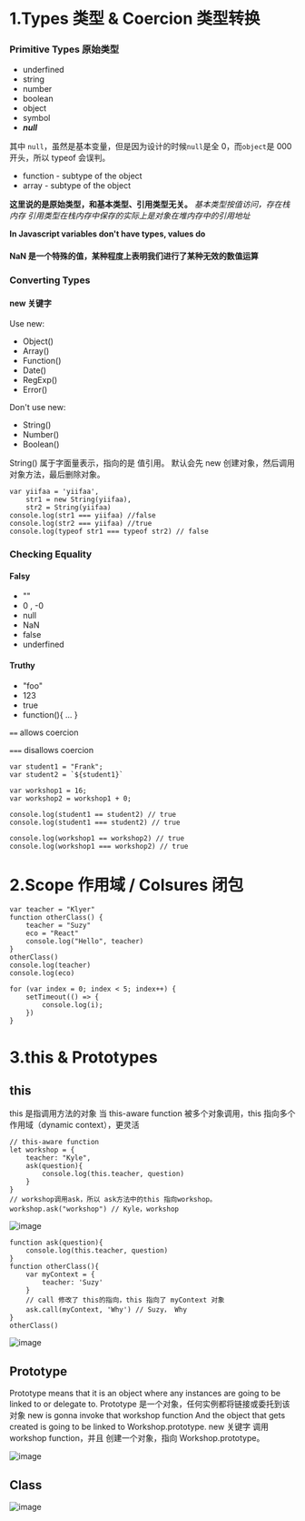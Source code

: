 # 1.Types 类型 & Coercion 类型转换

### Primitive Types 原始类型

- underfined
- string
- number
- boolean
- object
- symbol
- **_null_**

其中 `null`，虽然是基本变量，但是因为设计的时候`null`是全 0，而`object`是 000 开头，所以 typeof 会误判。

- function - subtype of the object
- array - subtype of the object

**这里说的是原始类型，和基本类型、引用类型无关。**
_基本类型按值访问，存在栈内存
引用类型在栈内存中保存的实际上是对象在堆内存中的引用地址_

**In Javascript variables don't have types, values do**

#### NaN 是一个特殊的值，某种程度上表明我们进行了某种无效的数值运算

### Converting Types

#### new 关键字

Use new:

- Object()
- Array()
- Function()
- Date()
- RegExp()
- Error()

Don't use new:

- String()
- Number()
- Boolean()

String() 属于字面量表示，指向的是 值引用。
默认会先 new 创建对象，然后调用对象方法，最后删除对象。

```
var yiifaa = 'yiifaa',
    str1 = new String(yiifaa),
    str2 = String(yiifaa)
console.log(str1 === yiifaa) //false
console.log(str2 === yiifaa) //true
console.log(typeof str1 === typeof str2) // false
```

### Checking Equality

#### Falsy

- ""
- 0 , -0
- null
- NaN
- false
- underfined

#### Truthy

- "foo"
- 123
- true
- function(){ ... }

`==` allows coercion

`===` disallows coercion

```
var student1 = "Frank";
var student2 = `${student1}`

var workshop1 = 16;
var workshop2 = workshop1 + 0;

console.log(student1 == student2) // true
console.log(student1 === student2) // true

console.log(workshop1 == workshop2) // true
console.log(workshop1 === workshop2) // true
```

# 2.Scope 作用域 / Colsures 闭包

```
var teacher = "Klyer"
function otherClass() {
	teacher = "Suzy"
	eco = "React"
	console.log("Hello", teacher)
}
otherClass()
console.log(teacher)
console.log(eco)

for (var index = 0; index < 5; index++) {
    setTimeout(() => {
        console.log(i);
    })
}
```

# 3.this & Prototypes

## this

this 是指调用方法的对象
当 this-aware function 被多个对象调用，this 指向多个作用域（dynamic context），更灵活

```
// this-aware function
let workshop = {
    teacher: "Kyle",
    ask(question){
        console.log(this.teacher, question)
    }
}
// workshop调用ask，所以 ask方法中的this 指向workshop。
workshop.ask("workshop") // Kyle，workshop
```

![image](https://img2022.cnblogs.com/blog/2347599/202202/2347599-20220210171429112-141310996.png)

```
function ask(question){
    console.log(this.teacher, question)
}
function otherClass(){
    var myContext = {
        teacher: 'Suzy'
    }
    // call 修改了 this的指向，this 指向了 myContext 对象
    ask.call(myContext, 'Why') // Suzy， Why
}
otherClass()
```

![image](https://img2022.cnblogs.com/blog/2347599/202202/2347599-20220210171441526-1961037314.png)

## Prototype

Prototype means that it is an object where any instances are going to be linked to or delegate to.
Prototype 是一个对象，任何实例都将链接或委托到该对象
new is gonna invoke that workshop function And the object that gets created is going to be linked to Workshop.prototype.
new 关键字 调用 workshop function，并且 创建一个对象，指向 Workshop.prototype。

![image](https://img2022.cnblogs.com/blog/2347599/202202/2347599-20220210182448026-1112029682.png)

## Class

![image](https://img2022.cnblogs.com/blog/2347599/202202/2347599-20220210182847549-651521193.png)
